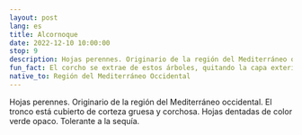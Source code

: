 ```yaml
---
layout: post
lang: es
title: Alcornoque
date: 2022-12-10 10:00:00
stop: 9
description: Hojas perennes. Originario de la región del Mediterráneo occidental. Tolerante a la sequía.
fun_fact: El corcho se extrae de estos árboles, quitando la capa exterior de corteza, producida por el cambium del corcho
native_to: Región del Mediterráneo Occidental
---
```

Hojas perennes. Originario de la región del Mediterráneo occidental. El tronco está cubierto de corteza gruesa y corchosa. Hojas dentadas de color verde opaco. Tolerante a la sequía.
